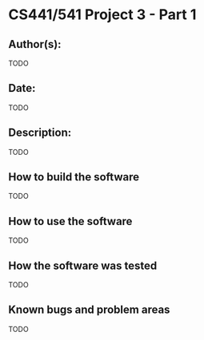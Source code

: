 # CS441/541 Project 3 - Part 1

## Author(s):

TODO


## Date:

TODO


## Description:

TODO


## How to build the software

TODO


## How to use the software

TODO


## How the software was tested

TODO


## Known bugs and problem areas

TODO
